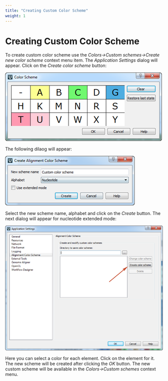 ```yaml
---
title: "Creating Custom Color Scheme"
weight: 1
---
```



# Creating Custom Color Scheme

To create custom color scheme use the _Colors->Custom schemes->Create new color scheme_ context menu item. The _Application Settings_ dialog will appear. Click on the _Create color scheme_ button:


![](/images/65929623/65929624.png)

The following dilaog will appear:


![](/images/65929623/65929625.png)

Select the new scheme name, alphabet and click on the _Create_ button. The next dialog will appear for nucleotide extended mode:


![](/images/65929623/65929626.png)

Here you can select a color for each element. Click on the element for it. The new scheme will be created after clicking the _OK_ button. The new custom scheme will be available in the _Colors->Custom schemes_ context menu.
